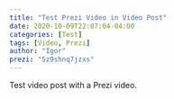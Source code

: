 ```yaml
---
title: "Test Prezi Video in Video Post"
date: 2020-10-09T22:07:04-04:00
categories: [Test]
tags: [Video, Prezi]
author: "Igor"
prezi: "5z9shnq7jzxs"
---
```


Test video post with a Prezi video.

